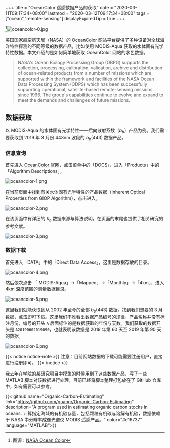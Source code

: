 +++
title = "OceanColor 遥感数据产品的获取"
date = "2020-03-11T09:17:34+08:00"
lastmod = "2020-03-12T09:17:34+08:00"
tags = ["ocean","remote-sensing"]
displayExpiredTip = true
+++

[^1]![oceancolor-0.jpg](/images/oceancolor-0.jpg "Ocean Color Feature: Copper River Wind")

美国国家航空航天局（NASA）的 OceanColor 网站平台提供了多种设备对全球海洋特性探测的不同等级的数据产品，比如使用 MODIS-Aqua 获取的水体固有光学特性数据。本文介绍的是如何简单地获取 OceanColor 网站的水色数据。

> NASA's Ocean Biology Processing Group (OBPG) supports the collection, processing, calibration, validation, archive and distribution of ocean-related products from a number of missions which are supported within the framework and facilities of the NASA Ocean Data Processing System (ODPS) which has been successfully supporting operational, satellite-based remote-sensing missions since 1996. The group's capabilities continue to evolve and expand to meet the demands and challenges of future missions.

## 数据获取

以 MODIS-Aqua 的水体固有光学特性——后向散射系数（*b<sub>b</sub>*）产品为例。我们需要获取到 2019 年 3 月份 443nm 波段的 *b<sub>b</sub>*(443) 数据产品。

### 信息查询

首先进入 [OceanColor 官网](https://oceancolor.gsfc.nasa.gov/)，点击菜单中的「DOCS」，进入「Products」中的「Algorithm Descriptions」。

![oceancolor-1.png](/images/oceancolor-1.png "查找数据来源")

在当前页面中找到有关水体固有光学特性的产品数据（Inherent Optical Properties from GIOP Algorithm），点击进入。

![oceancolor-2.png](/images/oceancolor-2.png "查找固有光学特性的产品数据")

在该页面中有详细的 $b_b$ 数据来源与算法说明，在页面的末尾也提供了相关研究的参考文献。

![oceancolor-3.png](/images/oceancolor-3.png "查找水体后向散射系数算法说明")

### 数据下载

首先进入「DATA」中的「Direct Data Access」，这里是数据存放的目录。

![oceancolor-4.png](/images/oceancolor-4.png "进入数据存放目录")

然后依次点击 「 MODIS-Aqua」->「Mapped」->「Monthly」->「4km」，进入 4km 深度范围的测量数据目录。

![oceancolor-5.png](/images/oceancolor-5.png "进入水体后向散射系数数据产品目录")

这里我们就能获取到从 2002 年至今的全部 *b<sub>b</sub>*(443) 数据。找到我们想要的 3 月数据，点击即可下载。这里我们不难看出数据产品编号的规律。产品名称并没有标注月份，编号的开头 `A` 后面标注的是数据获取的年份与天数。我们获取的数据开头是 `A20190602019090`，也就表明该数据是 2019 年第 60 天至 2019 年第 90 天的数据。

![oceancolor-6.png](/images/oceancolor-6.png "查找 2019 年 3 月数据")

{{< notice notice-note >}}
注意：目前网站数据的下载可能需要注册用户，直接进行注册即可。
{{< /notice >}}

我去年在学院的某研究项目中摸鱼的时候用到了这些数据产品，写了一些 MATLAB 脚本对该数据进行处理，目前已经将脚本整理打包放在了 GitHub 仓库中，如有需要可以参考。

{{< github name="Organic-Carbon-Estimating" link="https://github.com/guanqr/Organic-Carbon-Estimating" description="A program used in estimating organic carbon stocks in oceans. 计算指定海域的有机碳存量，包括颗粒有机碳与溶解有机碳，数据依赖于 NASA 中分辨率成像光谱仪 MODIS 遥感产品。" color="#e16737" language="MATLAB">}}

[^1]: 图源：[NASA Ocean Color](https://oceancolor.gsfc.nasa.gov/)